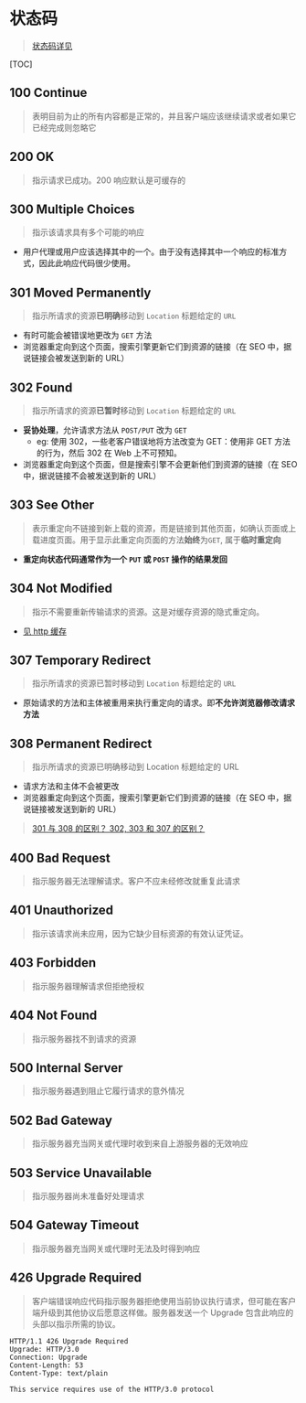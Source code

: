 # 状态码

> [状态码详见](https://cloud.tencent.com/developer/section/1190186)

[TOC]

## 100 Continue

> 表明目前为止的所有内容都是正常的，并且客户端应该继续请求或者如果它已经完成则忽略它

## 200 OK

> 指示请求已成功。200 响应默认是可缓存的

## 300 Multiple Choices

> 指示该请求具有多个可能的响应

- 用户代理或用户应该选择其中的一个。由于没有选择其中一个响应的标准方式，因此此响应代码很少使用。

## 301 Moved Permanently

> 指示所请求的资源**已明确**移动到 <code>Location</code> 标题给定的 <code>URL</code>

- 有时可能会被错误地更改为 <code>GET</code> 方法
- 浏览器重定向到这个页面，搜索引擎更新它们到资源的链接（在 SEO 中，据说链接会被发送到新的 URL）

## 302 Found

> 指示所请求的资源**已暂时**移动到 <code>Location</code> 标题给定的 <code>URL</code>

- **妥协处理**，允许请求方法从 <code>POST/PUT</code> 改为 <code>GET</code>
  - eg: 使用 302，一些老客户错误地将方法改变为 GET：使用非 GET 方法的行为，然后 302 在 Web 上不可预知。
- 浏览器重定向到这个页面，但是搜索引擎不会更新他们到资源的链接（在 SEO 中，据说链接不会被发送到新的 URL）

## 303 See Other

> 表示重定向不链接到新上载的资源，而是链接到其他页面，如确认页面或上载进度页面。用于显示此重定向页面的方法**始终**为<code>GET</code>, 属于**临时重定向**

- **重定向状态代码通常作为一个 <code>PUT</code> 或 <code>POST</code> 操作的结果发回**

## 304 Not Modified

> 指示不需要重新传输请求的资源。这是对缓存资源的隐式重定向。

- [见 http 缓存](./cache.md)

## 307 Temporary Redirect

> 指示所请求的资源已暂时移动到 <code>Location</code> 标题给定的 <code>URL</code>

- 原始请求的方法和主体被重用来执行重定向的请求。即**不允许浏览器修改请求方法**

## 308 Permanent Redirect

> 指示所请求的资源已明确移动到 Location 标题给定的 URL

- 请求方法和主体不会被更改
- 浏览器重定向到这个页面，搜索引擎更新它们到资源的链接（在 SEO 中，据说链接被发送到新的 URL）

> [301 与 308 的区别？ 302, 303 和 307 的区别？](../questions/byteDance/basic.md)

## 400 Bad Request

> 指示服务器无法理解请求。客户不应未经修改就重复此请求

## 401 Unauthorized

> 指示该请求尚未应用，因为它缺少目标资源的有效认证凭证。

## 403 Forbidden

> 指示服务器理解请求但拒绝授权

## 404 Not Found

> 指示服务器找不到请求的资源

## 500 Internal Server

> 指示服务器遇到阻止它履行请求的意外情况

## 502 Bad Gateway

> 指示服务器充当网关或代理时收到来自上游服务器的无效响应

## 503 Service Unavailable

> 指示服务器尚未准备好处理请求

## 504 Gateway Timeout

> 指示服务器充当网关或代理时无法及时得到响应

## 426 Upgrade Required

> 客户端错误响应代码指示服务器拒绝使用当前协议执行请求，但可能在客户端升级到其他协议后愿意这样做。服务器发送一个 Upgrade 包含此响应的头部以指示所需的协议。

```HTTP
HTTP/1.1 426 Upgrade Required
Upgrade: HTTP/3.0
Connection: Upgrade
Content-Length: 53
Content-Type: text/plain

This service requires use of the HTTP/3.0 protocol

```
